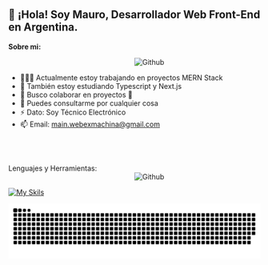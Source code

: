 ## 🚀 ¡Hola! Soy Mauro, Desarrollador Web Front-End en Argentina.

**Sobre mi:**

<img width="50%" align="right" alt="Github" src="https://www.icegif.com/wp-content/uploads/2023/12/icegif-96.gif" />

 &nbsp;
 &nbsp;
- 👨🏽‍💻 Actualmente estoy trabajando en proyectos MERN Stack
- 🌱 También estoy estudiando Typescript y Next.js
- 👯 Busco colaborar en proyectos 🤝
- 💬 Puedes consultarme por cualquier cosa
- ⚡️ Dato: Soy Técnico Electrónico
- 📫 Email: main.webexmachina@gmail.com


<br/>
<br/>
<br/>
Lenguajes y Herramientas:
<br/> &nbsp;
<a href="https://maurocaceres.netlify.app">
  <img width="50%" align="right" alt="Github" src="https://maurocaceres.netlify.app/image.jpg" />
</a>
<br/>

[![My Skils](https://skillicons.dev/icons?i=html,css,js,react,bootstrap,express,firebase,git,netlify,vercel,nodejs,sass,tailwind,threejs,vite&perline=5)](https://skillicons.dev)

<picture>
  <source media="(prefers-color-scheme: dark)" srcset="https://raw.githubusercontent.com/platane/platane/output/github-contribution-grid-snake-dark.svg">
  <source media="(prefers-color-scheme: light)" srcset="https://raw.githubusercontent.com/platane/platane/output/github-contribution-grid-snake.svg">
  <img alt="github contribution grid snake animation" src="https://raw.githubusercontent.com/platane/platane/output/github-contribution-grid-snake.svg">
</picture>

